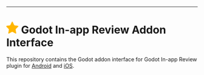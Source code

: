 
---
# ![](icon.png?raw=true) Godot In-app Review Addon Interface

This repository contains the Godot addon interface for Godot In-app Review plugin for [Android](https://github.com/cengiz-pz/godot-android-inapp-review-plugin) and [iOS](https://github.com/cengiz-pz/godot-ios-inapp-review-plugin).
